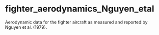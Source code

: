 # fighter_aerodynamics_Nguyen_etal
Aerodynamic data for the fighter aircraft as measured and reported by Nguyen et al. (1979).

